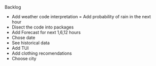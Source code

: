 Backlog

- Add weather code interpretation
= Add probability of rain in the next hour
- Disect the code into packages
- Add Forecast for next 1,6,12 hours
- Chose date
- See historical data
- Add TUI
- Add clothing recomendations
- Choose city
